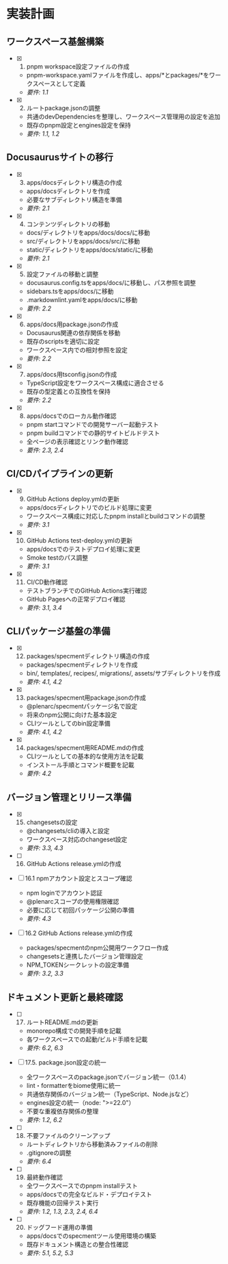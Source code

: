 # 実装計画

## ワークスペース基盤構築

- [x] 1. pnpm workspace設定ファイルの作成
  - pnpm-workspace.yamlファイルを作成し、apps/*とpackages/*をワークスペースとして定義
  - _要件: 1.1_

- [x] 2. ルートpackage.jsonの調整
  - 共通のdevDependenciesを整理し、ワークスペース管理用の設定を追加
  - 既存のpnpm設定とengines設定を保持
  - _要件: 1.1, 1.2_

## Docusaurusサイトの移行

- [x] 3. apps/docsディレクトリ構造の作成
  - apps/docsディレクトリを作成
  - 必要なサブディレクトリ構造を準備
  - _要件: 2.1_

- [x] 4. コンテンツディレクトリの移動
  - docs/ディレクトリをapps/docs/docs/に移動
  - src/ディレクトリをapps/docs/src/に移動  
  - static/ディレクトリをapps/docs/static/に移動
  - _要件: 2.1_

- [x] 5. 設定ファイルの移動と調整
  - docusaurus.config.tsをapps/docs/に移動し、パス参照を調整
  - sidebars.tsをapps/docs/に移動
  - .markdownlint.yamlをapps/docs/に移動
  - _要件: 2.2_

- [x] 6. apps/docs用package.jsonの作成
  - Docusaurus関連の依存関係を移動
  - 既存のscriptsを適切に設定
  - ワークスペース内での相対参照を設定
  - _要件: 2.2_

- [x] 7. apps/docs用tsconfig.jsonの作成
  - TypeScript設定をワークスペース構成に適合させる
  - 既存の型定義との互換性を保持
  - _要件: 2.2_

- [x] 8. apps/docsでのローカル動作確認
  - pnpm startコマンドでの開発サーバー起動テスト
  - pnpm buildコマンドでの静的サイトビルドテスト
  - 全ページの表示確認とリンク動作確認
  - _要件: 2.3, 2.4_

## CI/CDパイプラインの更新

- [x] 9. GitHub Actions deploy.ymlの更新
  - apps/docsディレクトリでのビルド処理に変更
  - ワークスペース構成に対応したpnpm installとbuildコマンドの調整
  - _要件: 3.1_

- [x] 10. GitHub Actions test-deploy.ymlの更新
  - apps/docsでのテストデプロイ処理に変更
  - Smoke testのパス調整
  - _要件: 3.1_

- [x] 11. CI/CD動作確認
  - テストブランチでのGitHub Actions実行確認
  - GitHub Pagesへの正常デプロイ確認
  - _要件: 3.1, 3.4_

## CLIパッケージ基盤の準備

- [x] 12. packages/specmentディレクトリ構造の作成
  - packages/specmentディレクトリを作成
  - bin/, templates/, recipes/, migrations/, assets/サブディレクトリを作成
  - _要件: 4.1, 4.2_

- [x] 13. packages/specment用package.jsonの作成


  - @plenarc/specmentパッケージ名で設定
  - 将来のnpm公開に向けた基本設定
  - CLIツールとしてのbin設定準備
  - _要件: 4.1, 4.2_

- [x] 14. packages/specment用README.mdの作成
  - CLIツールとしての基本的な使用方法を記載
  - インストール手順とコマンド概要を記載
  - _要件: 4.2_

## バージョン管理とリリース準備

- [x] 15. changesetsの設定
  - @changesets/cliの導入と設定
  - ワークスペース対応のchangeset設定
  - _要件: 3.3, 4.3_

- [ ] 16. GitHub Actions release.ymlの作成
- [ ] 16.1 npmアカウント設定とスコープ確認
  - npm loginでアカウント認証
  - @plenarcスコープの使用権限確認
  - 必要に応じて初回パッケージ公開の準備
  - _要件: 4.3_
- [ ] 16.2 GitHub Actions release.ymlの作成
  - packages/specmentのnpm公開用ワークフロー作成
  - changesetsと連携したバージョン管理設定
  - NPM_TOKENシークレットの設定準備
  - _要件: 3.2, 3.3_

## ドキュメント更新と最終確認

- [ ] 17. ルートREADME.mdの更新
  - monorepo構成での開発手順を記載
  - 各ワークスペースでの起動/ビルド手順を記載
  - _要件: 6.2, 6.3_

- [ ] 17.5. package.json設定の統一
  - 全ワークスペースのpackage.jsonでバージョン統一（0.1.4）
  - lint・formatterをbiome使用に統一
  - 共通依存関係のバージョン統一（TypeScript、Node.jsなど）
  - engines設定の統一（node: ">=22.0"）
  - 不要な重複依存関係の整理
  - _要件: 1.2, 6.2_

- [ ] 18. 不要ファイルのクリーンアップ
  - ルートディレクトリから移動済みファイルの削除
  - .gitignoreの調整
  - _要件: 6.4_

- [ ] 19. 最終動作確認
  - 全ワークスペースでのpnpm installテスト
  - apps/docsでの完全なビルド・デプロイテスト
  - 既存機能の回帰テスト実行
  - _要件: 1.2, 1.3, 2.3, 2.4, 6.4_

- [ ] 20. ドッグフード運用の準備
  - apps/docsでのspecmentツール使用環境の構築
  - 既存ドキュメント構造との整合性確認
  - _要件: 5.1, 5.2, 5.3_